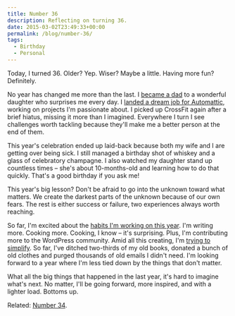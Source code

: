 ```yaml
---
title: Number 36
description: Reflecting on turning 36.
date: 2015-03-02T23:49:33+00:00
permalink: /blog/number-36/
tags:
  - Birthday
  - Personal
---
```


Today, I turned 36. Older? Yep. Wiser? Maybe a little. Having more fun? Definitely.

No year has changed me more than the last. I [became a dad](/blog/being-a-dad/) to a wonderful daughter who surprises me every day. I [landed a dream job for Automattic](/blog/my-automattic-story/), working on projects I'm passionate about. I picked up CrossFit again after a brief hiatus, missing it more than I imagined. Everywhere I turn I see challenges worth tackling because they'll make me a better person at the end of them.

This year's celebration ended up laid-back because both my wife and I are getting over being sick. I still managed a birthday shot of whiskey and a glass of celebratory champagne. I also watched my daughter stand up countless times – she's about 10-months-old and learning how to do that quickly. That's a good birthday if you ask me!

This year's big lesson? Don't be afraid to go into the unknown toward what matters. We create the darkest parts of the unknown because of our own fears. The rest is either success or failure, two experiences always worth reaching.

So far, I'm excited about the [habits I'm working on this year](/blog/2015/). I'm writing more. Cooking more. Cooking, I know – it's surprising. Plus, I'm contributing more to the WordPress community. Amid all this creating, I'm [trying to simplify](/blog/minimalist-living-starting-now/). So far, I've ditched two-thirds of my old books, donated a bunch of old clothes and purged thousands of old emails I didn't need. I'm looking forward to a year where I'm less tied down by the things that don't matter.

What all the big things that happened in the last year, it's hard to imagine what's next. No matter, I'll be going forward, more inspired, and with a lighter load. Bottoms up.

Related: [Number 34](/blog/number-34/).